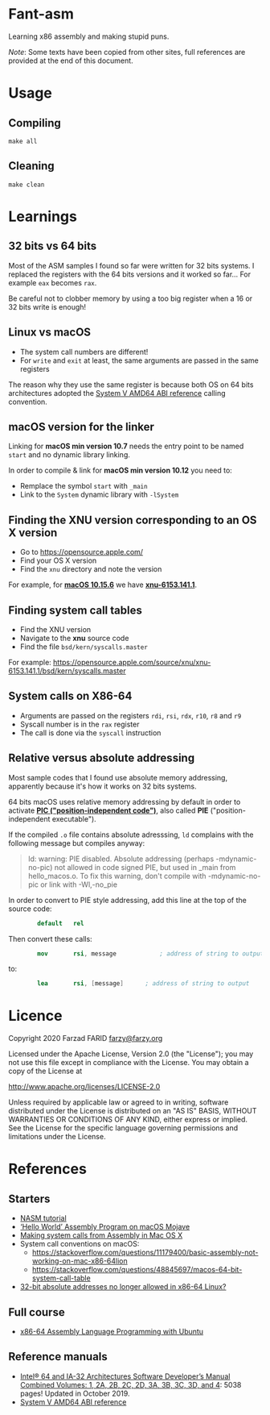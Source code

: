 # Fant-asm

Learning x86 assembly and making stupid puns.

*Note*: Some texts have been copied from other sites, full references are provided at the
end of this document.

# Usage

## Compiling

```shell
make all
```

## Cleaning

```shell
make clean
```

# Learnings

## 32 bits vs 64 bits

Most of the ASM samples I found so far were written for 32 bits systems. I replaced the registers with
the 64 bits versions and it worked so far…
For example `eax` becomes `rax`.

Be careful not to clobber memory by using a too big register when a 16 or 32 bits write is enough!


## Linux vs macOS

* The system call numbers are different!
* For `write` and `exit` at least, the same arguments are passed in the same registers

The reason why they use the same register is because both OS on 64 bits architectures
adopted the [System V AMD64 ABI reference](https://gitlab.com/x86-psABIs/x86-64-ABI)
calling convention.

## macOS version for the linker

Linking for **macOS min version 10.7** needs the entry point to be named `start` and no dynamic library linking.

In order to compile & link for **macOS min version 10.12** you need to:
* Remplace the symbol `start` with `_main`
* Link to the `System` dynamic library with `-lSystem`

## Finding the XNU version corresponding to an OS X version

* Go to https://opensource.apple.com/
* Find your OS X version
* Find the `xnu` directory and note the version

For example, for **[macOS 10.15.6](https://opensource.apple.com/release/macos-10156.html)** 
we have **[xnu-6153.141.1](https://opensource.apple.com/source/xnu/xnu-6153.141.1/)**.

## Finding system call tables

* Find the XNU version
* Navigate to the **xnu** source code
* Find the file `bsd/kern/syscalls.master`

For example: https://opensource.apple.com/source/xnu/xnu-6153.141.1/bsd/kern/syscalls.master

## System calls on X86-64

* Arguments are passed on the registers `rdi`, `rsi`, `rdx`, `r10`, `r8` and `r9`
* Syscall number is in the `rax` register
* The call is done via the `syscall` instruction

## Relative versus absolute addressing

Most sample codes that I found use absolute memory addressing, apparently because it's how
it works on 32 bits systems.

64 bits macOS uses relative memory addressing by default in order to activate
 **[PIC ("position-independent code")](https://en.wikipedia.org/wiki/Position-independent_code)**, also
called **PIE** ("position-independent executable"). 

If the compiled `.o` file contains absolute adresssing, `ld` complains with the following
message but compiles anyway:

> ld: warning: PIE disabled. Absolute addressing (perhaps -mdynamic-no-pic) not allowed in code signed PIE, but used in _main 
> from hello_macos.o. To fix this warning, don't compile with -mdynamic-no-pic or link with -Wl,-no_pie

In order to convert to PIE style addressing, add this line at the top of the source code:

```nasm
        default   rel
```

Then convert these calls:

```nasm
        mov       rsi, message            ; address of string to output
```

to:

```nasm
        lea       rsi, [message]      ; address of string to output
```


# Licence

Copyright 2020 Farzad FARID <farzy@farzy.org>

Licensed under the Apache License, Version 2.0 (the "License");
you may not use this file except in compliance with the License.
You may obtain a copy of the License at

http://www.apache.org/licenses/LICENSE-2.0

Unless required by applicable law or agreed to in writing, software
distributed under the License is distributed on an "AS IS" BASIS,
WITHOUT WARRANTIES OR CONDITIONS OF ANY KIND, either express or implied.
See the License for the specific language governing permissions and
limitations under the License.
   
# References

## Starters

* [NASM tutorial](https://cs.lmu.edu/~ray/notes/nasmtutorial/)
* [‘Hello World’ Assembly Program on macOS Mojave](https://medium.com/@thisura1998/hello-world-assembly-program-on-macos-mojave-d5d65f0ce7c6)
* [Making system calls from Assembly in Mac OS X](https://filippo.io/making-system-calls-from-assembly-in-mac-os-x/)
* System call conventions on macOS:
  * https://stackoverflow.com/questions/11179400/basic-assembly-not-working-on-mac-x86-64lion
  * https://stackoverflow.com/questions/48845697/macos-64-bit-system-call-table
* [32-bit absolute addresses no longer allowed in x86-64 Linux?](https://stackoverflow.com/questions/43367427/32-bit-absolute-addresses-no-longer-allowed-in-x86-64-linux)

## Full course

* [x86-64 Assembly Language Programming with Ubuntu](http://www.egr.unlv.edu/~ed/assembly64.pdf)

## Reference manuals

* [Intel® 64 and IA-32 Architectures Software Developer’s Manual Combined Volumes: 1, 2A, 2B, 2C, 2D, 3A, 3B, 3C, 3D, and 4](https://software.intel.com/content/www/us/en/develop/download/intel-64-and-ia-32-architectures-sdm-combined-volumes-1-2a-2b-2c-2d-3a-3b-3c-3d-and-4.html): 5038 pages! Updated in October 2019.
* [System V AMD64 ABI reference](https://gitlab.com/x86-psABIs/x86-64-ABI)
